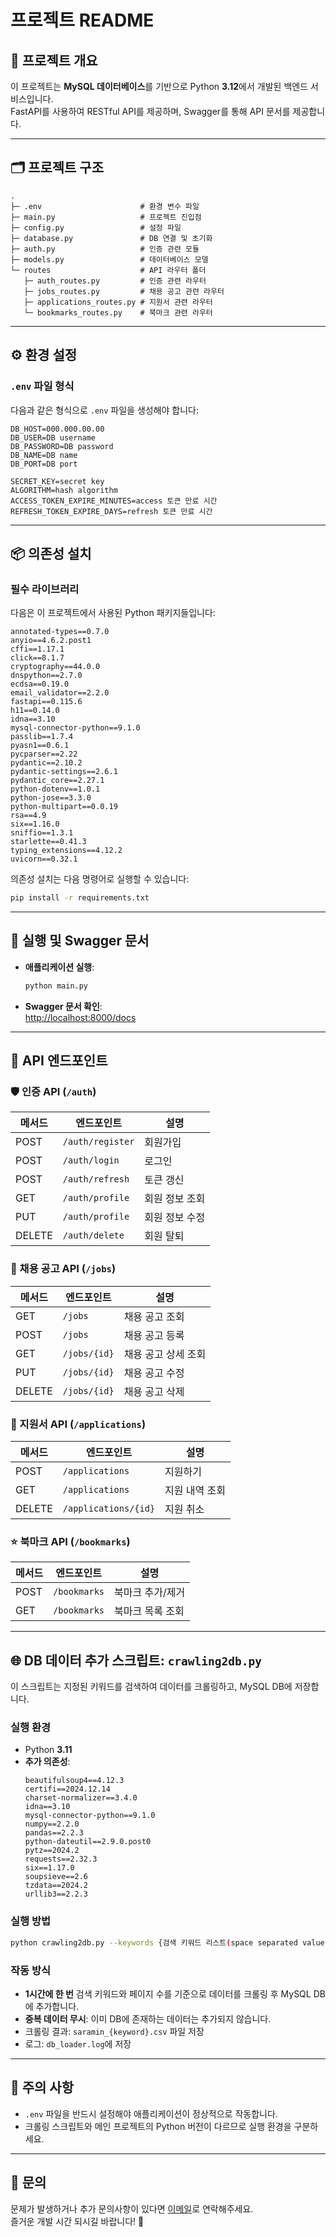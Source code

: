 # 프로젝트 README

## 📘 프로젝트 개요
이 프로젝트는 **MySQL 데이터베이스**를 기반으로 Python **3.12**에서 개발된 백엔드 서비스입니다.  
FastAPI를 사용하여 RESTful API를 제공하며, Swagger를 통해 API 문서를 제공합니다.  

---

## 🗂️ 프로젝트 구조
```plaintext
.
├─ .env                      # 환경 변수 파일
├─ main.py                   # 프로젝트 진입점
├─ config.py                 # 설정 파일
├─ database.py               # DB 연결 및 초기화
├─ auth.py                   # 인증 관련 모듈
├─ models.py                 # 데이터베이스 모델
└─ routes                    # API 라우터 폴더
   ├─ auth_routes.py         # 인증 관련 라우터
   ├─ jobs_routes.py         # 채용 공고 관련 라우터
   ├─ applications_routes.py # 지원서 관련 라우터
   └─ bookmarks_routes.py    # 북마크 관련 라우터
```

---

## ⚙️ 환경 설정

### `.env` 파일 형식
다음과 같은 형식으로 `.env` 파일을 생성해야 합니다:
```plaintext
DB_HOST=000.000.00.00
DB_USER=DB username
DB_PASSWORD=DB password
DB_NAME=DB name
DB_PORT=DB port

SECRET_KEY=secret key
ALGORITHM=hash algorithm
ACCESS_TOKEN_EXPIRE_MINUTES=access 토큰 만료 시간
REFRESH_TOKEN_EXPIRE_DAYS=refresh 토큰 만료 시간
```

---

## 📦 의존성 설치
### 필수 라이브러리
다음은 이 프로젝트에서 사용된 Python 패키지들입니다:
```plaintext
annotated-types==0.7.0
anyio==4.6.2.post1
cffi==1.17.1
click==8.1.7
cryptography==44.0.0
dnspython==2.7.0
ecdsa==0.19.0
email_validator==2.2.0
fastapi==0.115.6
h11==0.14.0
idna==3.10
mysql-connector-python==9.1.0
passlib==1.7.4
pyasn1==0.6.1
pycparser==2.22
pydantic==2.10.2
pydantic-settings==2.6.1
pydantic_core==2.27.1
python-dotenv==1.0.1
python-jose==3.3.0
python-multipart==0.0.19
rsa==4.9
six==1.16.0
sniffio==1.3.1
starlette==0.41.3
typing_extensions==4.12.2
uvicorn==0.32.1
```

의존성 설치는 다음 명령어로 실행할 수 있습니다:
```bash
pip install -r requirements.txt
```

---

## 🚀 실행 및 Swagger 문서
- **애플리케이션 실행**:  
  ```bash
  python main.py
  ```
- **Swagger 문서 확인**:  
  [http://localhost:8000/docs](http://localhost:8000/docs)

---

## 🔗 API 엔드포인트

### 🛡️ 인증 API (`/auth`)
| 메서드 | 엔드포인트          | 설명                |
|--------|---------------------|---------------------|
| POST   | `/auth/register`    | 회원가입            |
| POST   | `/auth/login`       | 로그인              |
| POST   | `/auth/refresh`     | 토큰 갱신           |
| GET    | `/auth/profile`     | 회원 정보 조회      |
| PUT    | `/auth/profile`     | 회원 정보 수정      |
| DELETE | `/auth/delete`      | 회원 탈퇴           |

### 💼 채용 공고 API (`/jobs`)
| 메서드 | 엔드포인트          | 설명                |
|--------|---------------------|---------------------|
| GET    | `/jobs`             | 채용 공고 조회      |
| POST   | `/jobs`             | 채용 공고 등록      |
| GET    | `/jobs/{id}`        | 채용 공고 상세 조회 |
| PUT    | `/jobs/{id}`        | 채용 공고 수정      |
| DELETE | `/jobs/{id}`        | 채용 공고 삭제      |

### 📝 지원서 API (`/applications`)
| 메서드 | 엔드포인트          | 설명                |
|--------|---------------------|---------------------|
| POST   | `/applications`     | 지원하기            |
| GET    | `/applications`     | 지원 내역 조회      |
| DELETE | `/applications/{id}`| 지원 취소           |

### ⭐ 북마크 API (`/bookmarks`)
| 메서드 | 엔드포인트          | 설명                |
|--------|---------------------|---------------------|
| POST   | `/bookmarks`        | 북마크 추가/제거    |
| GET    | `/bookmarks`        | 북마크 목록 조회    |

---

## 🌐 DB 데이터 추가 스크립트: `crawling2db.py`
이 스크립트는 지정된 키워드를 검색하여 데이터를 크롤링하고, MySQL DB에 저장합니다.  

### 실행 환경
- Python **3.11**
- **추가 의존성**:
  ```plaintext
  beautifulsoup4==4.12.3
  certifi==2024.12.14
  charset-normalizer==3.4.0
  idna==3.10
  mysql-connector-python==9.1.0
  numpy==2.2.0
  pandas==2.2.3
  python-dateutil==2.9.0.post0
  pytz==2024.2
  requests==2.32.3
  six==1.17.0
  soupsieve==2.6
  tzdata==2024.2
  urllib3==2.2.3
  ```

### 실행 방법
```bash
python crawling2db.py --keywords {검색 키워드 리스트(space separated values)} --pages {페이지}
```

### 작동 방식
- **1시간에 한 번** 검색 키워드와 페이지 수를 기준으로 데이터를 크롤링 후 MySQL DB에 추가합니다.
- **중복 데이터 무시**: 이미 DB에 존재하는 데이터는 추가되지 않습니다.
- 크롤링 결과: `saramin_{keyword}.csv` 파일 저장
- 로그: `db_loader.log`에 저장

---

## 📜 주의 사항
- `.env` 파일을 반드시 설정해야 애플리케이션이 정상적으로 작동합니다.
- 크롤링 스크립트와 메인 프로젝트의 Python 버전이 다르므로 실행 환경을 구분하세요.

---

## 📧 문의
문제가 발생하거나 추가 문의사항이 있다면 [이메일](mailto:your_email@example.com)로 연락해주세요.  
즐거운 개발 시간 되시길 바랍니다! 🚀
